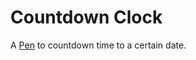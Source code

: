# Countdown Clock

A [Pen](https://codepen.io/jugal13/pen/pMxwRp) to countdown time to a certain date.